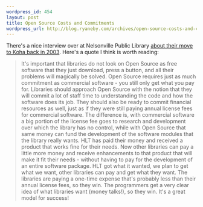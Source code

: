 ```yaml
--- 
wordpress_id: 454
layout: post
title: Open Source Costs and Commitments
wordpress_url: http://blog.ryaneby.com/archives/open-source-costs-and-commitments/
---
```

There's a nice interview over at Nelsonville Public Library <a href="https://www.athenscounty.lib.oh.us/koha_questions.html">about their move to Koha back in 2003</a>. Here's a quote I think is worth reading:

<blockquote>It's important that libraries do not look on Open Source as free software that they just download, press a button, and all their problems will magically be solved. Open Source requires just as much commitment as commercial software - you still only get what you pay for. Libraries should approach Open Source with the notion that they will commit a lot of staff time to understanding the code and how the software does its job. They should also be ready to commit financial resources as well, just as if they were still paying annual license fees for commercial software. The difference is, with commercial software a big portion of the license fee goes to research and development over which the library has no control, while with Open Source that same money can fund the development of the software modules that the library really wants. HLT has paid their money and received a product that works fine for their needs. Now other libraries can pay a little more money and receive enhancements to that product that will make it fit their needs - without having to pay for the development of an entire software package. HLT got what it wanted, we plan to get what we want, other libraries can pay and get what they want. The libraries are paying a one-time expense that's probably less than their annual license fees, so they win. The programmers get a very clear idea of what libraries want (money talks!), so they win. It's a great model for success!</blockquote>
